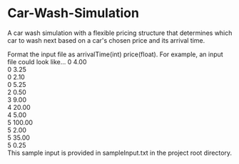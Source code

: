 # Car-Wash-Simulation
A car wash simulation with a flexible pricing structure that determines which car to wash next based on a car's chosen price and its arrival time.

Format the input file as arrivalTime(int) price(float).
For example, an input file could look like...
0 4.00\
0 3.25\
0 2.10\
0 5.25\
2 0.50\
3 9.00\
4 20.00\
4 5.00\
5 100.00\
5 2.00\
5 35.00\
5 0.25\
This sample input is provided in sampleInput.txt in the project root directory.
